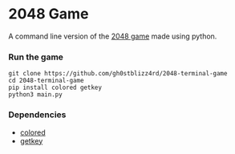 # 2048 Game

A command line version of the [2048 game](https://play2048.co/) made using python.

### Run the game

    git clone https://github.com/gh0stblizz4rd/2048-terminal-game
    cd 2048-terminal-game
    pip install colored getkey
    python3 main.py

### Dependencies

- [colored](https://pypi.org/project/colored/)
- [getkey](https://pypi.org/project/getkey/)
